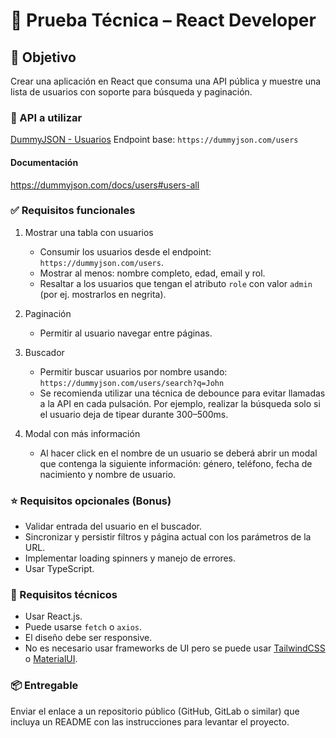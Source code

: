 # 🧪 Prueba Técnica – React Developer

## 🎯 Objetivo

Crear una aplicación en React que consuma una API pública y muestre una lista de usuarios con soporte para búsqueda y paginación.

### 🔗 API a utilizar

[DummyJSON - Usuarios](https://dummyjson.com/docs/users#users-all)
Endpoint base:
`https://dummyjson.com/users`

#### Documentación

https://dummyjson.com/docs/users#users-all

### ✅ Requisitos funcionales

1. Mostrar una tabla con usuarios

   - Consumir los usuarios desde el endpoint: `https://dummyjson.com/users`.
   - Mostrar al menos: nombre completo, edad, email y rol.
   - Resaltar a los usuarios que tengan el atributo `role` con valor `admin` (por ej. mostrarlos en negrita).

2. Paginación

   - Permitir al usuario navegar entre páginas.

3. Buscador

   - Permitir buscar usuarios por nombre usando: `https://dummyjson.com/users/search?q=John`
   - Se recomienda utilizar una técnica de debounce para evitar llamadas a la API en cada pulsación. Por ejemplo, realizar la búsqueda solo si el usuario deja de tipear durante 300–500ms.

4. Modal con más información

   - Al hacer click en el nombre de un usuario se deberá abrir un modal que contenga la siguiente información: género, teléfono, fecha de nacimiento y nombre de usuario.

### ⭐️ Requisitos opcionales (Bonus)

- Validar entrada del usuario en el buscador.
- Sincronizar y persistir filtros y página actual con los parámetros de la URL.
- Implementar loading spinners y manejo de errores.
- Usar TypeScript.

### 🧱 Requisitos técnicos

- Usar React.js.
- Puede usarse `fetch` o `axios`.
- El diseño debe ser responsive.
- No es necesario usar frameworks de UI pero se puede usar [TailwindCSS](https://tailwindcss.com/) o [MaterialUI](https://mui.com/material-ui/).

### 📦 Entregable

Enviar el enlace a un repositorio público (GitHub, GitLab o similar) que incluya un README con las instrucciones para levantar el proyecto.
